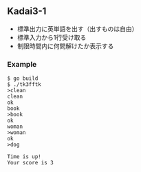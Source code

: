 ## Kadai3-1
- 標準出力に英単語を出す（出すものは自由）
- 標準入力から1行受け取る
- 制限時間内に何問解けたか表示する

### Example
```
$ go build
$ ./tk3fftk
>clean
clean
ok
book
>book
ok
woman
>woman
ok
>dog

Time is up!
Your score is 3
```


